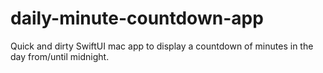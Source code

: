 # daily-minute-countdown-app
Quick and dirty SwiftUI mac app to display a countdown of minutes in the day from/until midnight.
